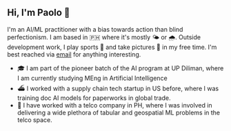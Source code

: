 ## Hi, I'm Paolo 👋

I'm an AI/ML practitioner with a bias towards action than blind perfectionism. I am based in 🇵🇭 where it's mostly 🌤️ or 🌧️. Outside development work, I play sports 🎾 and take pictures 📸 in my free time. I'm best reached via [email](joshuaacilo.13@gmail.com) for anything interesting.

- 🎓 I am part of the pioneer batch of the AI program at UP Diliman, where I am currently studying MEng in Artificial Intelligence
- ⛴️ I worked with a supply chain tech startup in US before, where I was training doc AI models for paperworks in global trade.
- 📡 I have worked with a telco company in PH, where I was involved in delivering a wide plethora of tabular and geospatial ML problems in the telco space.

<!--
**jpacil0/jpacil0** is a ✨ _special_ ✨ repository because its `README.md` (this file) appears on your GitHub profile.

Here are some ideas to get you started:

- 🔭 I’m currently working on ...
- 🌱 I’m currently learning ...
- 👯 I’m looking to collaborate on ...
- 🤔 I’m looking for help with ...
- 💬 Ask me about ...
- 📫 How to reach me: ...
- 😄 Pronouns: ...
- ⚡ Fun fact: ...
-->

